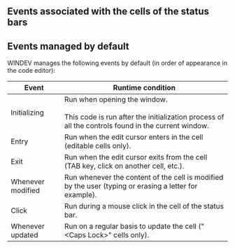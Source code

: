 
## Events associated with the cells of the status bars
			



<a name="NOTE1"></a>
<a name="NOTE1_1"></a>


## Events managed by default
<a name="events_managed_default_ELTTEXTE000090"></a>
WINDEV manages the following events by default (in order of appearance in the code editor):

| Event | Runtime condition |
| --- | --- |
| Initializing | Run when opening the window.<br><br>This code is run after the initialization process of all the controls found in the current window. |
| Entry | Run when the edit cursor enters in the cell (editable cells only). |
| Exit | Run when the edit cursor exits from the cell (TAB key, click on another cell, etc.). |
| Whenever modified | Run whenever the content of the cell is modified by the user (typing or erasing a letter for example). |
| Click | Run during a mouse click in the cell of the status bar. |
| Whenever updated | Run on a regular basis to update the cell ("&lt;Caps Lock&gt;" cells only). |




